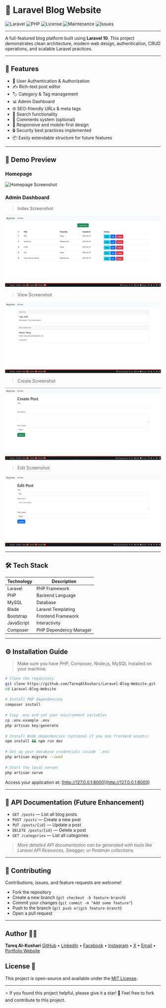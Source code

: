# 📝 Laravel Blog Website

![Laravel](https://img.shields.io/badge/Laravel-10.x-red?style=flat&logo=laravel&logoColor=white)
![PHP](https://img.shields.io/badge/PHP-8.x-blue?style=flat&logo=php&logoColor=white)
![License](https://img.shields.io/github/license/TareqAlKushari/Laravel-Blog-Website?style=flat)
![Maintenance](https://img.shields.io/badge/Maintained-yes-brightgreen?style=flat)
![Issues](https://img.shields.io/github/issues/TareqAlKushari/Laravel-Blog-Website?style=flat)

---

A full-featured blog platform built using **Laravel 10**. This project demonstrates clean architecture, modern web design, authentication, CRUD operations, and scalable Laravel practices.

---

## 🚀 Features

- 🔐 User Authentication & Authorization
- ✍️ Rich-text post editor
- 🏷 Category & Tag management
- 📊 Admin Dashboard
- 🌐 SEO-friendly URLs & meta tags
- 🔎 Search functionality
- 💬 Comments system (optional)
- 📱 Responsive and mobile-first design
- 🔒 Security best practices implemented
- 📦 Easily extendable structure for future features

---

## 📸 Demo Preview

### Homepage

![Homepage Screenshot](https://via.placeholder.com/800x400?text=Blog+Homepage+Screenshot)

### Admin Dashboard

> Index Screenshot

![Index Screenshot](/public/images/Screenshot1.png)

> View Screenshot

![View Screenshot](/public/images/Screenshot2.png)

> Create Screenshot

![Create Screenshot](/public/images/Screenshot3.png)

> Edit Screenshot

![Edit Screenshot](/public/images/Screenshot4.png)

---

## 🛠 Tech Stack

| Technology  | Description         |
| ------------| --------------------|
| Laravel     | PHP Framework       |
| PHP         | Backend Language    |
| MySQL       | Database            |
| Blade       | Laravel Templating  |
| Bootstrap   | Frontend Framework  |
| JavaScript  | Interactivity       |
| Composer    | PHP Dependency Manager |

---

## ⚙️ Installation Guide

> Make sure you have PHP, Composer, Node.js, MySQL installed on your machine.

```bash
# Clone the repository
git clone https://github.com/TareqAlKushari/Laravel-Blog-Website.git
cd Laravel-Blog-Website

# Install PHP dependencies
composer install

# Copy .env and set your environment variables
cp .env.example .env
php artisan key:generate

# Install Node dependencies (optional if you use frontend assets)
npm install && npm run dev

# Set up your database credentials inside `.env`
php artisan migrate --seed

# Start the local server
php artisan serve
````

Access your application at: [http://127.0.0.1:8000](http://127.0.0.1:8000)

---

## 📄 API Documentation (Future Enhancement)

* `GET /posts` — List all blog posts
* `POST /posts` — Create a new post
* `PUT /posts/{id}` — Update a post
* `DELETE /posts/{id}` — Delete a post
* `GET /categories` — List all categories

> *More detailed API documentation can be generated with tools like Laravel API Resources, Swagger, or Postman collections.*

---

## 🤝 Contributing

Contributions, issues, and feature requests are welcome!

* Fork the repository
* Create a new branch (`git checkout -b feature-branch`)
* Commit your changes (`git commit -m "Add some feature"`)
* Push to the branch (`git push origin feature-branch`)
* Open a pull request

---

## Author 🙋‍♂️

**Tareq Al-Kushari**    [GitHub](https://github.com/TareqAlKushari) • [LinkedIn](https://www.linkedin.com/) • [Facebook](https://www.facebook.com/profile.php?id=61562736475116&mibextid=ZbWKwL) • [Instagram](https://www.instagram.com/tareq.al.kushari?igsh=MTBhZjRuYnFoMWw1YQ==) • [X](https://x.com/Al_Kushari?t=gU61bcmlDbtf3KV4kqGULA&s=09) • [Email](mailto:tareq.al.kushari@gmail.com) • [Portfolio Website](#)

## License 📜

This project is open-source and available under the [MIT License](LICENSE).

---

⭐ If you found this project helpful, please give it a star!
📢 Feel free to fork and contribute to this project.
